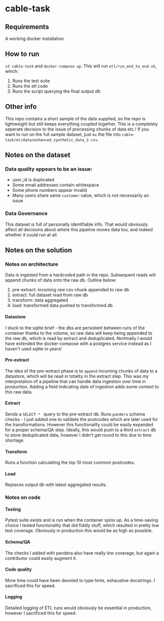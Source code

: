 # cable-task

## Requirements

A working docker installation

## How to run

`cd cable-task` and `docker-compose up`. This will run `etl/run_end_to_end.sh`, which:
1. Runs the test suite
2. Runs the etl code 
3. Runs the script querying the final output db

## Other info

This repo contains a short sample of the data supplied, so the repo is lightweight but still keeps everything coupled together. This is a completely seperate decision to the issue of processing chunks of data etc.! If you want to run on the full sample dataset, just `mv` the file into `cable-task/et/data/enhanced_synthetic_data_2.csv`.

## Notes on the dataset

### Data quality appears to be an issue:

* user_id is duplicated
* Some email addresses contain whitespace
* Some phone numbers appear invalid
* Many users share same `customer` value, which is not necessarily an issue

### Data Governance
This dataset is full of personally identifiable info. That would obviously affect all decisions about where this pipeline moves data too, and indeed whether it could run at all. 


## Notes on the solution

### Notes on architecture
Data is ingested from a hardcoded path in the repo. Subsequent reads will append chunks of data onto the raw db. Outline below:

1. pre-extract: incoming raw csv chunk appended to raw db
2. extract: full dataset read from raw db
3. transform: data aggregated
4. load: transformed data pushed to transformed db

#### Datastore
I stuck to the sqlite brief - the dbs are persistent between runs of the container thanks to the volume, so raw data will keep being appended to the raw db, which is read by extract and deduplicated.
Nortmally I would have extended the docker-compose with a postgres service instead as I haven't used sqlite in years!

#### Pre-extract
The idea of the pre-extract phase is to `append` incoming chunks of data to a datastore, which will be read in totality in the extract step. This was my interpretation of a pipeline that can handle data ingestion over time in production. Adding a field indicating date of ingestion adds some context to this raw data. 

#### Extract
Sends a `SELECT * ` query to the pre-extract db. Runs `pandera` schema checks - I just added one to validate the postcodes which are later used for the transformations. However this functionality could be easily expanded for a proper schema/QA step. Ideally, this would push to a third `extract` db to store deduplicated data, however I didn't get round to this due to time shortage.

#### Transform
Runs a function calculating the top 10 most common postcodes.

#### Load
Replaces output db with latest aggregated results.

### Notes on code

#### Testing
Pytest suite exists and is run when the container spins up. As a time-saving choice I tested functionality that did fiddly stuff, which resulted in pretty low test coverage. Obviously in production this would be as high as possible.

#### Schema/QA
The checks I added with pandera also have really low coverage, but again a contributor could easily augment it.

#### Code quality
More time could have been devoted to type hints, exhaustive docstrings. I sacrificed this for speed.

#### Logging
Detailed logging of ETL runs would obviously be essential in production, however I sacrificed this for speed.  
